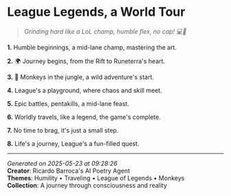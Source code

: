 # League Legends, a World Tour

> *Grinding hard like a LoL champ, humble flex, no cap! 💻🐒*

**1.** Humble beginnings, a mid-lane champ, mastering the art.


**2.** 🌍 Journey begins, from the Rift to Runeterra's heart.


**3.** 🐒 Monkeys in the jungle, a wild adventure's start.


**4.** League's a playground, where chaos and skill meet.


**5.** Epic battles, pentakills, a mid-lane feast.


**6.** Worldly travels, like a legend, the game's complete.


**7.** No time to brag, it's just a small step.


**8.** Life's a journey, League's a fun-filled quest.



---

*Generated on 2025-05-23 at 09:28:26*  
**Creator**: Ricardo Barroca's AI Poetry Agent  
**Themes**: Humility • Traveling • League of Legends • Monkeys  
**Collection**: A journey through consciousness and reality